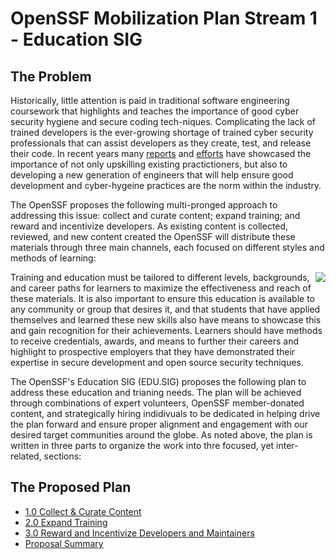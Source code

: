 # OpenSSF Mobilization Plan Stream 1 - Education SIG

## The Problem

Historically, little attention is paid in traditional software engineering coursework that highlights and teaches the importance of good cyber security hygiene and secure coding tech-niques. Complicating the lack of trained developers is the ever-growing shortage of trained cyber security professionals that can assist developers as they create, test, and release their code.  In recent years many [reports](https://www.isc2.org/Research/Workforce-Study) and [efforts](https://www.whitehouse.gov/briefing-room/statements-releases/2022/07/18/announcement-of-white-house-national-cyber-workforce-and-education-summit/) have showcased the importance of not only upskilling existing practictioners, but also to developing a new generation of engineers that will help ensure good development and cyber-hygeine practices are the norm within the industry.

The OpenSSF proposes the following multi-pronged approach to addressing this issue: collect and curate content; expand training; and reward and incentivize developers. As existing content is collected, reviewed, and new content created the OpenSSF will distribute these materials through three main channels, each focused on different styles and methods of learning:

<img align="right" src="https://github.com/ossf/education/blob/main/plan/edu-sig-3%20legged%20stool.png">

Training and education must be tailored to different levels, backgrounds, and career paths for learners to maximize the effectiveness and reach of these materials.  It is also important to ensure this education is available to any community or group that desires it, and that students that have applied themselves and learned these new skills also have means to showcase this and gain recognition for their achievements.  Learners should have methods to receive credentials, awards, and means to further their careers and highlight to prospective employers that they have demonstrated their expertise in secure development and open source security techniques.

The OpenSSF's Education SIG (EDU.SIG) proposes the following plan to address these education and trianing needs.  The plan will be achieved through combinations of expert volunteers, OpenSSF member-donated content, and strategically hiring indidivuals to be dedicated in helping drive the plan forward and ensure proper alignment and engagement with our desired target communities around the globe.  As noted above, the plan is written in three parts to organize the work into thre focused, yet inter-related, sections:

## The Proposed Plan

- [1.0 Collect & Curate Content](https://github.com/ossf/education/blob/main/plan/1.0%20Collect%20and%20Curate%20Content.md)
- [2.0 Expand Training](https://github.com/ossf/education/blob/main/plan/2.0%20Expand%20Training.md)
- [3.0 Reward and Incentivize Developers and Maintainers](https://github.com/ossf/education/blob/main/plan/3.0%20Reward%20and%20Incentivize%20Developers%20and%20Maintainers.md)
- [Proposal Summary](https://github.com/ossf/education/blob/main/plan/proposal_summary.md)
